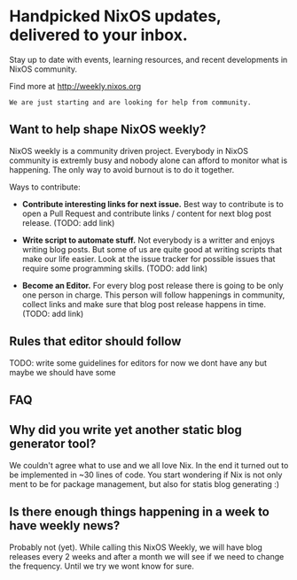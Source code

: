 # Handpicked NixOS updates, delivered to your inbox.

Stay up to date with events, learning resources, and recent developments in
NixOS community.

Find more at http://weekly.nixos.org

    We are just starting and are looking for help from community.


## Want to help shape NixOS weekly?

NixOS weekly is a community driven project. Everybody in NixOS community is
extremly busy and nobody alone can afford to monitor what is happening. The
only way to avoid burnout is to do it together.

Ways to contribute:

- **Contribute interesting links for next issue.** Best way to contribute is to
  open a Pull Request and contribute links / content for next blog post
  release. (TODO: add link)

- **Write script to automate stuff.** Not everybody is a writter and enjoys
  writing blog posts. But some of us are quite good at writing scripts that
  make our life easier. Look at the issue tracker for possible issues that
  require some programming skills. (TODO: add link)

- **Become an Editor.** For every blog post release there is going to be only
  one person in charge. This person will follow happenings in community,
  collect links and make sure that blog post release happens in time.
  (TODO: add link)


## Rules that editor should follow

TODO: write some guidelines for editors for now we dont have any but maybe we
      should have some



## FAQ


## Why did you write yet another static blog generator tool?

We couldn't agree what to use and we all love Nix. In the end it turned out to
be implemented in ~30 lines of code. You start wondering if Nix is not only
ment to be for package management, but also for statis blog generating :)


## Is there enough things happening in a week to have weekly news?

Probably not (yet). While calling this NixOS Weekly, we will have blog releases
every 2 weeks and after a month we will see if we need to change the frequency.
Until we try we wont know for sure.
